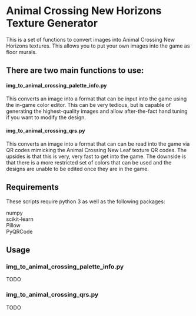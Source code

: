 # Animal Crossing New Horizons Texture Generator

This is a set of functions to convert images into Animal Crossing New Horizons textures. This allows you to put your own images into the game as floor murals.

## There are two main functions to use:

#### img_to_animal_crossing_palette_info.py

This converts an image into a format that can be input into the game using the in-game color editor. This can be very tedious, but is capable of generating the highest-quality images and allow after-the-fact hand tuning if you want to modify the design.

#### img_to_animal_crossing_qrs.py

This converts an image into a format that can can be read into the game via QR codes mimicking the Animal Crossing New Leaf texture QR codes. The upsides is that this is very, very fast to get into the game. The downside is that there is a more restricted set of colors that can be used and the designs are unable to be edited once they are in the game.

## Requirements

These scripts require python 3 as well as the following packages:

numpy  
scikit-learn  
Pillow  
PyQRCode

## Usage

### img_to_animal_crossing_palette_info.py

TODO

### img_to_animal_crossing_qrs.py

TODO
